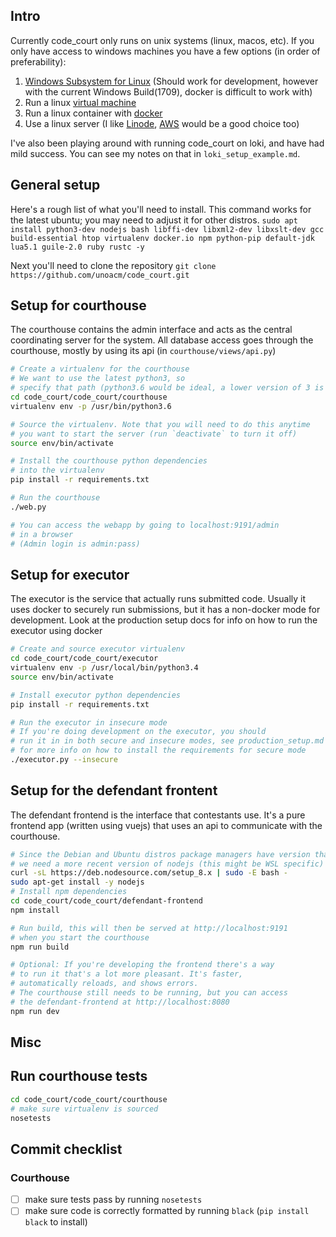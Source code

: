 ## Intro
Currently code\_court only runs on unix systems (linux, macos, etc). If you only have access to windows machines you have a few options (in order of preferability):

1. [Windows Subsystem for Linux](https://docs.microsoft.com/en-us/windows/wsl/install-win10) (Should work for development, however with the current Windows Build(1709), docker is difficult to work with)
2. Run a linux [virtual machine](https://www.virtualbox.org/)
3. Run a linux container with [docker](https://www.docker.com/docker-windows)
4. Use a linux server (I like [Linode](https://www.linode.com/), [AWS](https://aws.amazon.com/) would be a good choice too)

I've also been playing around with running code\_court on loki, and have had mild success. You can see my notes on that in `loki_setup_example.md`.

## General setup

Here's a rough list of what you'll need to install. This command works for the latest ubuntu; you may need to adjust it for other distros.
`sudo apt install python3-dev nodejs bash libffi-dev libxml2-dev libxslt-dev gcc build-essential htop virtualenv docker.io npm python-pip default-jdk lua5.1 guile-2.0 ruby rustc -y`

Next you'll need to clone the repository
`git clone https://github.com/unoacm/code_court.git`


## Setup for courthouse

The courthouse contains the admin interface and acts as the central coordinating
server for the system. All database access goes through the courthouse, mostly by
using its api (in `courthouse/views/api.py`)

```bash
# Create a virtualenv for the courthouse
# We want to use the latest python3, so
# specify that path (python3.6 would be ideal, a lower version of 3 is fine, though)
cd code_court/code_court/courthouse
virtualenv env -p /usr/bin/python3.6

# Source the virtualenv. Note that you will need to do this anytime
# you want to start the server (run `deactivate` to turn it off)
source env/bin/activate

# Install the courthouse python dependencies
# into the virtualenv
pip install -r requirements.txt

# Run the courthouse
./web.py

# You can access the webapp by going to localhost:9191/admin
# in a browser
# (Admin login is admin:pass)
```

## Setup for executor

The executor is the service that actually runs submitted code. Usually
it uses docker to securely run submissions, but it has a non-docker
mode for development. Look at the production setup docs for info on how
to run the executor using docker

```bash
# Create and source executor virtualenv
cd code_court/code_court/executor
virtualenv env -p /usr/local/bin/python3.4
source env/bin/activate

# Install executor python dependencies
pip install -r requirements.txt

# Run the executor in insecure mode
# If you're doing development on the executor, you should
# run it in in both secure and insecure modes, see production_setup.md
# for more info on how to install the requirements for secure mode
./executor.py --insecure
```

## Setup for the defendant frontent

The defendant frontend is the interface that contestants use. It's a pure
frontend app (written using vuejs) that uses an api to communicate with the courthouse.

```bash
# Since the Debian and Ubuntu distros package managers have version that lag behind,
# we need a more recent version of nodejs (this might be WSL specific)
curl -sL https://deb.nodesource.com/setup_8.x | sudo -E bash -
sudo apt-get install -y nodejs
# Install npm dependencies
cd code_court/code_court/defendant-frontend
npm install

# Run build, this will then be served at http://localhost:9191
# when you start the courthouse
npm run build

# Optional: If you're developing the frontend there's a way
# to run it that's a lot more pleasant. It's faster,
# automatically reloads, and shows errors.
# The courthouse still needs to be running, but you can access
# the defendant-frontend at http://localhost:8080
npm run dev

```

## Misc

## Run courthouse tests
```bash
cd code_court/code_court/courthouse
# make sure virtualenv is sourced
nosetests
```

## Commit checklist
### Courthouse
- [ ] make sure tests pass by running `nosetests`
- [ ] make sure code is correctly formatted by running `black` (`pip install black` to install)
